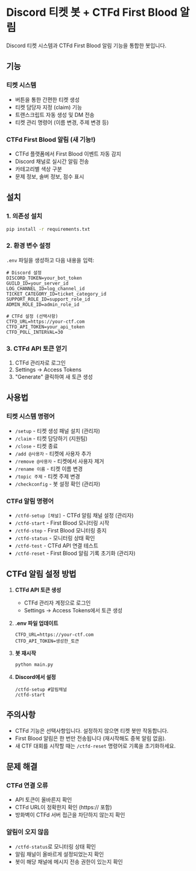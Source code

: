 # Discord 티켓 봇 + CTFd First Blood 알림

Discord 티켓 시스템과 CTFd First Blood 알림 기능을 통합한 봇입니다.

## 기능

### 티켓 시스템
- 버튼을 통한 간편한 티켓 생성
- 티켓 담당자 지정 (claim) 기능
- 트랜스크립트 자동 생성 및 DM 전송
- 티켓 관리 명령어 (이름 변경, 주제 변경 등)

### CTFd First Blood 알림 (새 기능!)
- CTFd 플랫폼에서 First Blood 이벤트 자동 감지
- Discord 채널로 실시간 알림 전송
- 카테고리별 색상 구분
- 문제 정보, 솔버 정보, 점수 표시

## 설치

### 1. 의존성 설치
```bash
pip install -r requirements.txt
```

### 2. 환경 변수 설정
`.env` 파일을 생성하고 다음 내용을 입력:

```env
# Discord 설정
DISCORD_TOKEN=your_bot_token
GUILD_ID=your_server_id
LOG_CHANNEL_ID=log_channel_id
TICKET_CATEGORY_ID=ticket_category_id
SUPPORT_ROLE_ID=support_role_id
ADMIN_ROLE_ID=admin_role_id

# CTFd 설정 (선택사항)
CTFD_URL=https://your-ctf.com
CTFD_API_TOKEN=your_api_token
CTFD_POLL_INTERVAL=30
```

### 3. CTFd API 토큰 얻기
1. CTFd 관리자로 로그인
2. Settings → Access Tokens
3. "Generate" 클릭하여 새 토큰 생성

## 사용법

### 티켓 시스템 명령어
- `/setup` - 티켓 생성 패널 설치 (관리자)
- `/claim` - 티켓 담당하기 (지원팀)
- `/close` - 티켓 종료
- `/add @사용자` - 티켓에 사용자 추가
- `/remove @사용자` - 티켓에서 사용자 제거
- `/rename 이름` - 티켓 이름 변경
- `/topic 주제` - 티켓 주제 변경
- `/checkconfig` - 봇 설정 확인 (관리자)

### CTFd 알림 명령어
- `/ctfd-setup [채널]` - CTFd 알림 채널 설정 (관리자)
- `/ctfd-start` - First Blood 모니터링 시작
- `/ctfd-stop` - First Blood 모니터링 중지
- `/ctfd-status` - 모니터링 상태 확인
- `/ctfd-test` - CTFd API 연결 테스트
- `/ctfd-reset` - First Blood 알림 기록 초기화 (관리자)

## CTFd 알림 설정 방법

1. **CTFd API 토큰 생성**
   - CTFd 관리자 계정으로 로그인
   - Settings → Access Tokens에서 토큰 생성

2. **.env 파일 업데이트**
   ```env
   CTFD_URL=https://your-ctf.com
   CTFD_API_TOKEN=생성한_토큰
   ```

3. **봇 재시작**
   ```bash
   python main.py
   ```

4. **Discord에서 설정**
   ```
   /ctfd-setup #알림채널
   /ctfd-start
   ```

## 주의사항

- CTFd 기능은 선택사항입니다. 설정하지 않으면 티켓 봇만 작동합니다.
- First Blood 알림은 한 번만 전송됩니다 (재시작해도 중복 알림 없음).
- 새 CTF 대회를 시작할 때는 `/ctfd-reset` 명령어로 기록을 초기화하세요.

## 문제 해결

### CTFd 연결 오류
- API 토큰이 올바른지 확인
- CTFd URL이 정확한지 확인 (https:// 포함)
- 방화벽이 CTFd 서버 접근을 차단하지 않는지 확인

### 알림이 오지 않음
- `/ctfd-status`로 모니터링 상태 확인
- 알림 채널이 올바르게 설정되었는지 확인
- 봇이 해당 채널에 메시지 전송 권한이 있는지 확인